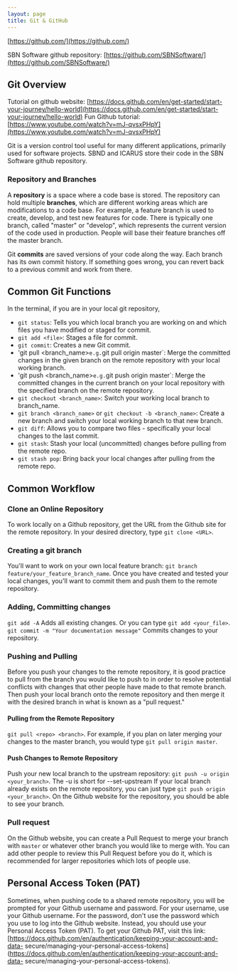 ```yaml
---
layout: page
title: Git & GitHub
---
```


[https://github.com/](https://github.com/)

SBN Software github repository: [https://github.com/SBNSoftware/](https://github.com/SBNSoftware/)

## Git Overview
Tutorial on github website: [https://docs.github.com/en/get-started/start-your-journey/hello-world](https://docs.github.com/en/get-started/start-your-journey/hello-world)
Fun Github tutorial: [https://www.youtube.com/watch?v=mJ-qvsxPHpY](https://www.youtube.com/watch?v=mJ-qvsxPHpY)

Git is a version control tool useful for many different applications, primarily used for software projects. SBND and ICARUS store their code in the SBN Software github repository.

### Repository and Branches
A **repository** is a space where a code base is stored. The repository can hold multiple **branches**, which are different working areas which are modifications to a code base. For example, a feature branch is used to create, develop, and test new features for code. There is typically one branch, called "master" or "develop", which represents the current version of the code used in production. People will base their feature branches off the master branch.

Git **commits** are saved versions of your code along the way. Each branch has its own commit history. If something goes wrong, you can revert back to a previous commit and work from there.

## Common Git Functions
In the terminal, if you are in your local git repository,
* `git status`: Tells you which local branch you are working on and which files you have modified or staged for commit.
* `git add <file>`: Stages a file for commit.
* `git commit`: Creates a new Git commit.
* 'git pull <repository> <branch_name>` e.g. `git pull origin master`: Merge the committed changes in the given branch on the remote repository with your local working branch.
* 'git push <repository> <branch_name>` e.g. `git push origin master`: Merge the committed changes in the current branch on your local repository with the specified branch on the remote repository.
* `git checkout <branch_name>`: Switch your working local branch to branch_name.
* `git branch <branch_name>` or `git checkout -b <branch_name>`: Create a new branch and switch your local working branch to that new branch.
* `git diff`: Allows you to compare two files - specifically your local changes to the last commit.
* `git stash`: Stash your local (uncommitted) changes before pulling from the remote repo.
* `git stash pop`: Bring back your local changes after pulling from the remote repo.

## Common Workflow

### Clone an Online Repository
To work locally on a Github repository, get the URL from the Github site for the remote repository. In your desired directory, type
`git clone <URL>`.

### Creating a git branch
You'll want to work on your own local feature branch: `git branch feature/your_feature_branch_name`.
Once you have created and tested your local changes, you'll want to commit them and push them to the remote repository.

### Adding, Committing changes
`git add -A` Adds all existing changes. Or you can type `git add <your_file>`.
`git commit -m "Your documentation message"` Commits changes to your repository.

### Pushing and Pulling
Before you push your changes to the remote repository, it is good practice to pull from the branch you would like to push to in order to resolve potential conflicts with changes that other people have made to that remote branch. Then push your local branch onto the remote repository and then merge it with the desired branch in what is known as a "pull request."

#### Pulling from the Remote Repository
`git pull <repo> <branch>`. For example, if you plan on later merging your changes to the master branch, you would type `git pull origin master`.

#### Push Changes to Remote Repository
Push your new local branch to the upstream repository: `git push -u origin <your_branch>`. The -u is short for --set-upstream
If your local branch already exists on the remote repository, you can just type `git push origin <your_branch>`.
On the Github website for the repository, you should be able to see your branch.

### Pull request
On the Github website, you can create a Pull Request to merge your branch with `master` or whatever other branch you would like to merge with. You can add other people to review this Pull Request before you do it, which is recommended for larger repositories which lots of people use.

## Personal Access Token (PAT)
Sometimes, when pushing code to a shared remote repository, you will be prompted for your Github username and password. For your username, use your Github username. For the password, don't use the password which you use to log into the Github website. Instead, you should use your Personal Access Token (PAT). To get your Github PAT, visit this link: [https://docs.github.com/en/authentication/keeping-your-account-and-data-
secure/managing-your-personal-access-tokens](https://docs.github.com/en/authentication/keeping-your-account-and-data-
secure/managing-your-personal-access-tokens).
